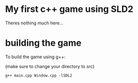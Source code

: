 # My first c++ game using SLD2

Theres nothing much here...

# building the game

To build the game using g++:

(make sure to change your directory to src)

```
g++ main.cpp Window.cpp -lSDL2
```
